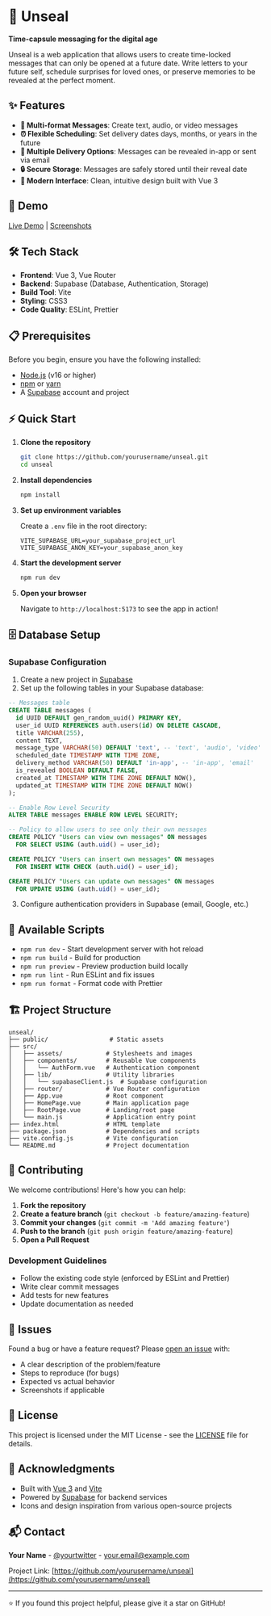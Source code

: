 # 📮 Unseal

**Time-capsule messaging for the digital age**

Unseal is a web application that allows users to create time-locked messages that can only be opened at a future date. Write letters to your future self, schedule surprises for loved ones, or preserve memories to be revealed at the perfect moment.

## ✨ Features

- **📝 Multi-format Messages**: Create text, audio, or video messages
- **⏰ Flexible Scheduling**: Set delivery dates days, months, or years in the future
- **📧 Multiple Delivery Options**: Messages can be revealed in-app or sent via email
- **🔒 Secure Storage**: Messages are safely stored until their reveal date
- **📱 Modern Interface**: Clean, intuitive design built with Vue 3

## 🚀 Demo

[Live Demo](your-demo-url-here) | [Screenshots](link-to-screenshots)

## 🛠️ Tech Stack

- **Frontend**: Vue 3, Vue Router
- **Backend**: Supabase (Database, Authentication, Storage)
- **Build Tool**: Vite
- **Styling**: CSS3
- **Code Quality**: ESLint, Prettier

## 📋 Prerequisites

Before you begin, ensure you have the following installed:

- [Node.js](https://nodejs.org/) (v16 or higher)
- [npm](https://www.npmjs.com/) or [yarn](https://yarnpkg.com/)
- A [Supabase](https://supabase.com/) account and project

## ⚡ Quick Start

1. **Clone the repository**

   ```bash
   git clone https://github.com/yourusername/unseal.git
   cd unseal
   ```

2. **Install dependencies**

   ```bash
   npm install
   ```

3. **Set up environment variables**

   Create a `.env` file in the root directory:

   ```env
   VITE_SUPABASE_URL=your_supabase_project_url
   VITE_SUPABASE_ANON_KEY=your_supabase_anon_key
   ```

4. **Start the development server**

   ```bash
   npm run dev
   ```

5. **Open your browser**

   Navigate to `http://localhost:5173` to see the app in action!

## 🗄️ Database Setup

### Supabase Configuration

1. Create a new project in [Supabase](https://supabase.com/dashboard)
2. Set up the following tables in your Supabase database:

```sql
-- Messages table
CREATE TABLE messages (
  id UUID DEFAULT gen_random_uuid() PRIMARY KEY,
  user_id UUID REFERENCES auth.users(id) ON DELETE CASCADE,
  title VARCHAR(255),
  content TEXT,
  message_type VARCHAR(50) DEFAULT 'text', -- 'text', 'audio', 'video'
  scheduled_date TIMESTAMP WITH TIME ZONE,
  delivery_method VARCHAR(50) DEFAULT 'in-app', -- 'in-app', 'email'
  is_revealed BOOLEAN DEFAULT FALSE,
  created_at TIMESTAMP WITH TIME ZONE DEFAULT NOW(),
  updated_at TIMESTAMP WITH TIME ZONE DEFAULT NOW()
);

-- Enable Row Level Security
ALTER TABLE messages ENABLE ROW LEVEL SECURITY;

-- Policy to allow users to see only their own messages
CREATE POLICY "Users can view own messages" ON messages
  FOR SELECT USING (auth.uid() = user_id);

CREATE POLICY "Users can insert own messages" ON messages
  FOR INSERT WITH CHECK (auth.uid() = user_id);

CREATE POLICY "Users can update own messages" ON messages
  FOR UPDATE USING (auth.uid() = user_id);
```

3. Configure authentication providers in Supabase (email, Google, etc.)

## 📜 Available Scripts

- `npm run dev` - Start development server with hot reload
- `npm run build` - Build for production
- `npm run preview` - Preview production build locally
- `npm run lint` - Run ESLint and fix issues
- `npm run format` - Format code with Prettier

## 🏗️ Project Structure

```
unseal/
├── public/                 # Static assets
├── src/
│   ├── assets/            # Stylesheets and images
│   ├── components/        # Reusable Vue components
│   │   └── AuthForm.vue   # Authentication component
│   ├── lib/               # Utility libraries
│   │   └── supabaseClient.js  # Supabase configuration
│   ├── router/            # Vue Router configuration
│   ├── App.vue            # Root component
│   ├── HomePage.vue       # Main application page
│   ├── RootPage.vue       # Landing/root page
│   └── main.js            # Application entry point
├── index.html             # HTML template
├── package.json           # Dependencies and scripts
├── vite.config.js         # Vite configuration
└── README.md              # Project documentation
```

## 🤝 Contributing

We welcome contributions! Here's how you can help:

1. **Fork the repository**
2. **Create a feature branch** (`git checkout -b feature/amazing-feature`)
3. **Commit your changes** (`git commit -m 'Add amazing feature'`)
4. **Push to the branch** (`git push origin feature/amazing-feature`)
5. **Open a Pull Request**

### Development Guidelines

- Follow the existing code style (enforced by ESLint and Prettier)
- Write clear commit messages
- Add tests for new features
- Update documentation as needed

## 🐛 Issues

Found a bug or have a feature request? Please [open an issue](https://github.com/yourusername/unseal/issues) with:

- A clear description of the problem/feature
- Steps to reproduce (for bugs)
- Expected vs actual behavior
- Screenshots if applicable

## 📝 License

This project is licensed under the MIT License - see the [LICENSE](LICENSE) file for details.

## 🙏 Acknowledgments

- Built with [Vue 3](https://vuejs.org/) and [Vite](https://vitejs.dev/)
- Powered by [Supabase](https://supabase.com/) for backend services
- Icons and design inspiration from various open-source projects

## 📬 Contact

**Your Name** - [@yourtwitter](https://twitter.com/yourtwitter) - your.email@example.com

Project Link: [https://github.com/yourusername/unseal](https://github.com/yourusername/unseal)

---

⭐ If you found this project helpful, please give it a star on GitHub!
